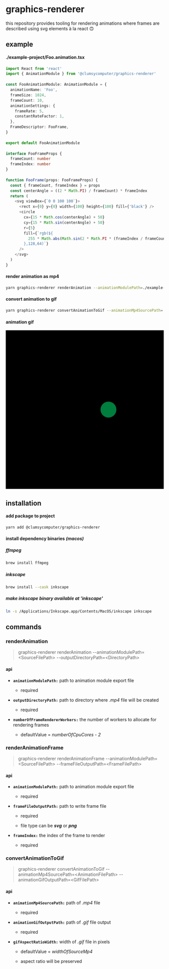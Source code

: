 # graphics-renderer

this repository provides tooling for rendering animations where frames are described using svg elements à la react 🙃

## example

#### ./example-project/Foo.animation.tsx

```typescript
import React from 'react'
import { AnimationModule } from '@clumsycomputer/graphics-renderer'

const FooAnimationModule: AnimationModule = {
  animationName: 'Foo',
  frameSize: 1024,
  frameCount: 10,
  animationSettings: {
    frameRate: 5,
    constantRateFactor: 1,
  },
  FrameDescriptor: FooFrame,
}

export default FooAnimationModule

interface FooFrameProps {
  frameCount: number
  frameIndex: number
}

function FooFrame(props: FooFrameProps) {
  const { frameCount, frameIndex } = props
  const centerAngle = ((2 * Math.PI) / frameCount) * frameIndex
  return (
    <svg viewBox={`0 0 100 100`}>
      <rect x={0} y={0} width={100} height={100} fill={'black'} />
      <circle
        cx={15 * Math.cos(centerAngle) + 50}
        cy={15 * Math.sin(centerAngle) + 50}
        r={5}
        fill={`rgb(${
          255 * Math.abs(Math.sin(2 * Math.PI * (frameIndex / frameCount)))
        },128,64)`}
      />
    </svg>
  )
}
```

#### render animation as mp4

```bash
yarn graphics-renderer renderAnimation --animationModulePath=./example-project/Foo.animation.tsx --outputDirectoryPath=./example-project"
```

#### convert animation to gif

```bash
yarn graphics-renderer convertAnimationToGif --animationMp4SourcePath=./example-project/foo.mp4 --animationGifOutputPath=./example-project/foo.gif --gifAspectRatioWidth=512
```

#### animation gif

![Foo Animation Gif](/assets/foo.gif)

## installation

#### add package to project

```bash
yarn add @clumsycomputer/graphics-renderer
```

#### install dependency binaries _(macos)_

##### ffmpeg

```bash
brew install ffmpeg
```

##### inkscape

```bash
brew install --cask inkscape
```

##### make inkscape binary available at 'inkscape'

```bash
ln -s /Applications/Inkscape.app/Contents/MacOS/inkscape inkscape
```

## commands

### renderAnimation

> graphics-renderer renderAnimation --animationModulePath=\<SourceFilePath> --outputDirectoryPath=\<DirectoryPath>

#### api

- **`animationModulePath:`** path to animation module export file

  - required

- **`outputDirectoryPath:`** path to directory where _.mp4_ file will be created

  - required

- **`numberOfFrameRendererWorkers:`** the number of workers to allocate for rendering frames

  - defaultValue = _numberOfCpuCores - 2_

### renderAnimationFrame

> graphics-renderer renderAnimationFrame --animationModulePath=\<SourceFilePath> --frameFileOutputPath=\<FrameFilePath>

#### api

- **`animationModulePath:`** path to animation module export file

  - required

- **`frameFileOutputPath:`** path to write frame file

  - required

  - file type can be _**svg**_ or _**png**_

- **`frameIndex:`** the index of the frame to render

  - required

### convertAnimationToGif

> graphics-renderer convertAnimationToGif --animationMp4SourcePath=\<AnimationFilePath> --animationGifOutputPath=\<GifFilePath>

#### api

- **`animationMp4SourcePath:`** path of _.mp4_ file

  - required

- **`animationGifOutputPath:`** path of _.gif_ file output

  - required

- **`gifAspectRatioWidth:`** width of _.gif_ file in pixels

  - defaultValue = _widthOfSourceMp4_

  - aspect ratio will be preserved
